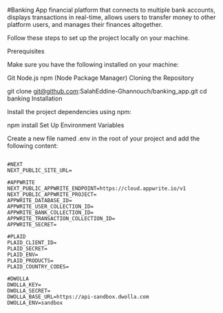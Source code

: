 #Banking App
financial platform that connects to multiple bank accounts, displays transactions in real-time, allows users to transfer money to other platform users, and manages their finances altogether.

Follow these steps to set up the project locally on your machine.

Prerequisites

Make sure you have the following installed on your machine:

Git
Node.js
npm (Node Package Manager)
Cloning the Repository

git clone git@github.com:SalahEddine-Ghannouch/banking_app.git
cd banking
Installation

Install the project dependencies using npm:

npm install
Set Up Environment Variables

Create a new file named .env in the root of your project and add the following content:


<code>
#NEXT
NEXT_PUBLIC_SITE_URL=
</code>
<code>
#APPWRITE
NEXT_PUBLIC_APPWRITE_ENDPOINT=https://cloud.appwrite.io/v1
NEXT_PUBLIC_APPWRITE_PROJECT=
APPWRITE_DATABASE_ID=
APPWRITE_USER_COLLECTION_ID=
APPWRITE_BANK_COLLECTION_ID=
APPWRITE_TRANSACTION_COLLECTION_ID=
APPWRITE_SECRET=
</code>
<code>
#PLAID
PLAID_CLIENT_ID=
PLAID_SECRET=
PLAID_ENV=
PLAID_PRODUCTS=
PLAID_COUNTRY_CODES=
</code>
<code>
#DWOLLA
DWOLLA_KEY=
DWOLLA_SECRET=
DWOLLA_BASE_URL=https://api-sandbox.dwolla.com
DWOLLA_ENV=sandbox</code>
